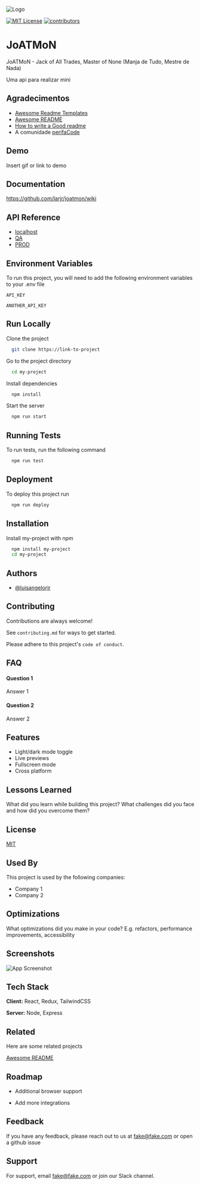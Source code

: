 
![Logo](https://dev-to-uploads.s3.amazonaws.com/uploads/articles/th5xamgrr6se0x5ro4g6.png)

[![MIT License](https://img.shields.io/badge/License-MIT-green.svg)](https://choosealicense.com/licenses/mit/) [![contributors](https://img.shields.io/github/contributors/larjr/joatmon)]()

# JoATMoN

JoATMoN - Jack of All Trades, Master of None (Manja de Tudo, Mestre de Nada)

Uma api para realizar mini

## Agradecimentos

 - [Awesome Readme Templates](https://awesomeopensource.com/project/elangosundar/awesome-README-templates)
 - [Awesome README](https://github.com/matiassingers/awesome-readme)
 - [How to write a Good readme](https://bulldogjob.com/news/449-how-to-write-a-good-readme-for-your-github-project)
 - A comunidade [perifaCode](https://perifacode.com.br)


## Demo

Insert gif or link to demo


## Documentation

<https://github.com/larjr/joatmon/wiki>
  
## API Reference

- [localhost](https://localhost:8080/joatmon/api/swagger-ui.html)
- [QA]()
- [PROD]()


## Environment Variables

To run this project, you will need to add the following environment variables to your .env file

`API_KEY`

`ANOTHER_API_KEY`

## Run Locally

Clone the project

```bash
  git clone https://link-to-project
```

Go to the project directory

```bash
  cd my-project
```

Install dependencies

```bash
  npm install
```

Start the server

```bash
  npm run start
```

## Running Tests

To run tests, run the following command

```bash
  npm run test
```

## Deployment

To deploy this project run

```bash
  npm run deploy
```

## Installation

Install my-project with npm

```bash
  npm install my-project
  cd my-project
```
    
## Authors

- [@luisangelorjr](https://www.github.com/luisangelorjr)

## Contributing

Contributions are always welcome!

See `contributing.md` for ways to get started.

Please adhere to this project's `code of conduct`.


## FAQ

#### Question 1

Answer 1

#### Question 2

Answer 2

## Features

- Light/dark mode toggle
- Live previews
- Fullscreen mode
- Cross platform

## Lessons Learned

What did you learn while building this project? What challenges did you face and how did you overcome them?

## License

[MIT](https://choosealicense.com/licenses/mit/)


## Used By

This project is used by the following companies:

- Company 1
- Company 2


## Optimizations

What optimizations did you make in your code? E.g. refactors, performance improvements, accessibility


## Screenshots

![App Screenshot](https://via.placeholder.com/468x300?text=App+Screenshot+Here)


## Tech Stack

**Client:** React, Redux, TailwindCSS

**Server:** Node, Express


## Related

Here are some related projects

[Awesome README](https://github.com/matiassingers/awesome-readme)


## Roadmap

- Additional browser support

- Add more integrations


## Feedback

If you have any feedback, please reach out to us at fake@fake.com or open a github issue


## Support

For support, email fake@fake.com or join our Slack channel.

